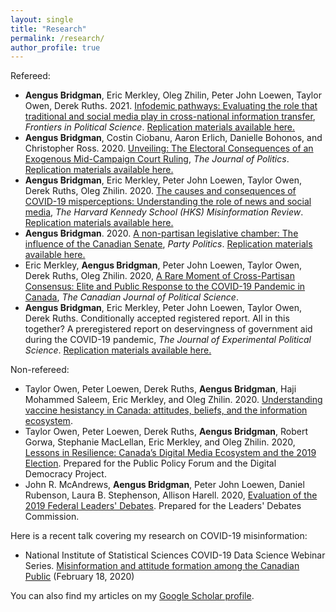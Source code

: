 ```yaml
---
layout: single
title: "Research"
permalink: /research/
author_profile: true
---
```


Refereed:

* **Aengus Bridgman**, Eric Merkley, Oleg Zhilin, Peter John Loewen, Taylor Owen, Derek Ruths. 2021. [Infodemic pathways: Evaluating the role that traditional and social media play in cross-national information transfer](https://www.frontiersin.org/articles/10.3389/fpos.2021.648646), *Frontiers in Political Science*. [Replication materials available here.](https://dataverse.harvard.edu/dataset.xhtml?persistentId=doi:10.7910/DVN/Y0RP9J)
* **Aengus Bridgman**, Costin Ciobanu, Aaron Erlich, Danielle Bohonos, and Christopher Ross. 2020. [Unveiling: The Electoral Consequences of an Exogenous Mid-Campaign Court Ruling](https://www.journals.uchicago.edu/doi/pdf/10.1086/711177), *The Journal of Politics*. [Replication materials available here.](https://dataverse.harvard.edu/dataset.xhtml?persistentId=doi:10.7910/DVN/Q20FB7)
* **Aengus Bridgman**, Eric Merkley, Peter John Loewen, Taylor Owen, Derek Ruths, Oleg Zhilin. 2020. [The causes and consequences of COVID-19 misperceptions: Understanding the role of news and social media](https://doi.org/10.37016/mr-2020-028), *The Harvard Kennedy School (HKS) Misinformation Review*. [Replication materials available here.](https://dataverse.harvard.edu/dataset.xhtml?persistentId=doi:10.7910/DVN/5QS2XP)
* **Aengus Bridgman**. 2020. [A non-partisan legislative chamber: The influence of the Canadian Senate](https://doi.org/10.1177/1354068820911345), *Party Politics*. [Replication materials available here.](https://doi.org/10.7910/DVN/NGTGED])
* Eric Merkley, **Aengus Bridgman**, Peter John Loewen, Taylor Owen, Derek Ruths, Oleg Zhilin. 2020, [A Rare Moment of Cross-Partisan Consensus: Elite and Public Response to the COVID-19 Pandemic in Canada](https://doi.org/10.1017/S0008423920000311), *The Canadian Journal of Political Science*. 
* **Aengus Bridgman**, Eric Merkley, Peter John Loewen, Taylor Owen, Derek Ruths. Conditionally accepted registered report. All in this together? A preregistered report on deservingness of government aid during the COVID-19 pandemic, *The Journal of Experimental Political Science*. [Replication materials available here.](https://dataverse.harvard.edu/dataset.xhtml?persistentId=doi:10.7910/DVN/LPHMB7)

<!--

Strong evidence exists that major campaign-relevant events can have substantial impacts on vote intentions. We know less about how information about such events diffuses and why only some events become salient. We posit that voters often become aware of such exogenous events via a media mechanism. As the salience of the policy issue in the media increases, we argue that, under certain conditions, the media primes the voters to defect from their party and its leader. We investigate these processes by studying an unexpected court ruling during the 2015 Canadian federal election campaign. Based on difference-in-differences and text-as-data approaches, we find that an exogenous court ruling related to immigrant integration led to between a 5 and 11 percentage point decline in the leading party’s support. Beyond modeling how campaign-relevant events become salient through the media, we provide evidence about circumstances where leaders should not expect party loyalty to override crystallized opinions.

Measuring relative legislative influence is notoriously difficult, particularly in bicameral systems where two chambers have similar formal powers. Recent changes to the Canadian legislature offer a unique opportunity to understand how an upper house liberated from party constraints impacts that houses’ legislative influence. I leverage an original panel data set matching lobbyist activity to parliamentarian characteristics and responsibilities and, using a difference-in-differences design, compare Members of Parliament to Senators, both independent and partisan. I find that independent Senators receive disproportionately more attention from lobbyists both after the changes and as the independent composition of the Senate grows. This article offers a time-variant measure by which perceived influence can be evaluated and contributes to the extant literature on intercameral relationships, partisanship, the legislative process, and party discipline and cohesion.

The COVID-19 pandemic has placed nearly unprecedented pressure on policymakers and citizens alike. Effectively containing the pandemic requires a societal consensus. However, a long line of research in political science has told us that polarization tends to occur on highly salient topics because partisans “follow the leader.” We examine the degree of partisan consensus that exists in Canada at the level of political elites and the mass public. We analyze Member of Parliament (MP) Twitter behaviour and show a massive increase in attention to COVID-19 and find no evidence of any MPs from any party downplaying the pandemic. We find no association between Conservative Party vote share and Google search interest in the coronavirus, while survey data show that individual-level partisan differences are small and disappear when controlling for demographics and left-right ideology. Elite and public response to the COVID-19 pandemic can be characterized as a cross-partisan consensus.

  <figure style="width: 300px" class="align-left">
  <img src="{{ site.url }}{{ site.baseurl }}/images/nonpartisan_2020.jpeg" alt="">
</figure> --->

Non-refereed:

* Taylor Owen, Peter Loewen, Derek Ruths, **Aengus Bridgman**, Haji Mohammed Saleem, Eric Merkley, and Oleg Zhilin. 2020. [Understanding vaccine hesistancy in Canada: attitudes, beliefs, and the information ecosystem](https://mediaecosystemobservatory.com/Vaccine-hesistancy).
* Taylor Owen, Peter Loewen, Derek Ruths, **Aengus Bridgman**, Robert Gorwa, Stephanie MacLellan, Eric Merkley, and Oleg Zhilin. 2020, [Lessons in Resilience: Canada’s Digital Media Ecosystem and the 2019 Election](https://ppforum.ca/articles/lessons-in-resilience-canadas-digital-media-ecosystem-and-the-2019-election/). Prepared for the Public Policy Forum and the Digital Democracy Project.
*  John R. McAndrews, **Aengus Bridgman**, Peter John Loewen, Daniel Rubenson, Laura B. Stephenson, Allison Harell. 2020, [Evaluation of the 2019 Federal Leaders' Debates](https://www.debates-debats.ca/en/report/evaluation-2019-federal-leaders-debates/). Prepared for the Leaders' Debates Commission.

Here is a recent talk covering my research on COVID-19 misinformation:

* National Institute of Statistical Sciences COVID-19 Data Science Webinar Series. [Misinformation and attitude formation among the Canadian Public](https://www.niss.org/news/misinformation-and-attitude-formation-analyzed-through-social-media-posts) (February 18, 2020)

You can also find my articles on my [Google Scholar profile](https://scholar.google.ca/citations?user=rxQTZG0AAAAJ).
